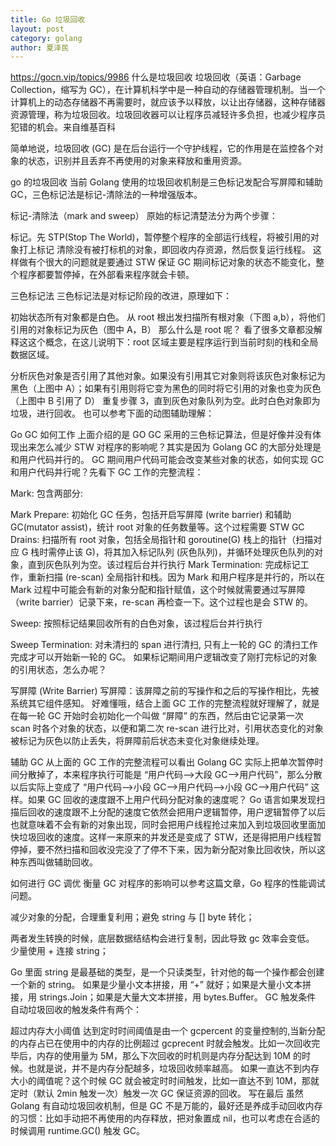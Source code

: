 ```yaml
---
title: Go 垃圾回收
layout: post
category: golang
author: 夏泽民
---
```

https://gocn.vip/topics/9986
什么是垃圾回收
垃圾回收（英语：Garbage Collection，缩写为 GC），在计算机科学中是一种自动的存储器管理机制。当一个计算机上的动态存储器不再需要时，就应该予以释放，以让出存储器，这种存储器资源管理，称为垃圾回收。垃圾回收器可以让程序员减轻许多负担，也减少程序员犯错的机会。来自维基百科

简单地说，垃圾回收 (GC) 是在后台运行一个守护线程，它的作用是在监控各个对象的状态，识别并且丢弃不再使用的对象来释放和重用资源。
<!-- more -->
go 的垃圾回收
当前 Golang 使用的垃圾回收机制是三色标记发配合写屏障和辅助 GC，三色标记法是标记-清除法的一种增强版本。

标记-清除法（mark and sweep）
原始的标记清楚法分为两个步骤：

标记。先 STP(Stop The World)，暂停整个程序的全部运行线程，将被引用的对象打上标记
清除没有被打标机的对象，即回收内存资源，然后恢复运行线程。
这样做有个很大的问题就是要通过 STW 保证 GC 期间标记对象的状态不能变化，整个程序都要暂停掉，在外部看来程序就会卡顿。

三色标记法
三色标记法是对标记阶段的改进，原理如下：

初始状态所有对象都是白色。
从 root 根出发扫描所有根对象（下图 a,b），将他们引用的对象标记为灰色（图中 A，B）
那么什么是 root 呢？ 看了很多文章都没解释这这个概念，在这儿说明下：root 区域主要是程序运行到当前时刻的栈和全局数据区域。


分析灰色对象是否引用了其他对象。如果没有引用其它对象则将该灰色对象标记为黑色（上图中 A）；如果有引用则将它变为黑色的同时将它引用的对象也变为灰色（上图中 B 引用了 D）
重复步骤 3，直到灰色对象队列为空。此时白色对象即为垃圾，进行回收。
也可以参考下面的动图辅助理解：


Go GC 如何工作
上面介绍的是 GO GC 采用的三色标记算法，但是好像并没有体现出来怎么减少 STW 对程序的影响呢？其实是因为 Golang GC 的大部分处理是和用户代码并行的。 GC 期间用户代码可能会改变某些对象的状态，如何实现 GC 和用户代码并行呢？先看下 GC 工作的完整流程：

Mark: 包含两部分:

Mark Prepare: 初始化 GC 任务，包括开启写屏障 (write barrier) 和辅助 GC(mutator assist)，统计 root 对象的任务数量等。这个过程需要 STW
GC Drains: 扫描所有 root 对象，包括全局指针和 goroutine(G) 栈上的指针（扫描对应 G 栈时需停止该 G)，将其加入标记队列 (灰色队列)，并循环处理灰色队列的对象，直到灰色队列为空。该过程后台并行执行
Mark Termination: 完成标记工作，重新扫描 (re-scan) 全局指针和栈。因为 Mark 和用户程序是并行的，所以在 Mark 过程中可能会有新的对象分配和指针赋值，这个时候就需要通过写屏障（write barrier）记录下来，re-scan 再检查一下。这个过程也是会 STW 的。

Sweep: 按照标记结果回收所有的白色对象，该过程后台并行执行

Sweep Termination: 对未清扫的 span 进行清扫, 只有上一轮的 GC 的清扫工作完成才可以开始新一轮的 GC。 如果标记期间用户逻辑改变了刚打完标记的对象的引用状态，怎么办呢？

写屏障 (Write Barrier)
写屏障：该屏障之前的写操作和之后的写操作相比，先被系统其它组件感知。 好难懂哦，结合上面 GC 工作的完整流程就好理解了，就是在每一轮 GC 开始时会初始化一个叫做 “屏障” 的东西，然后由它记录第一次 scan 时各个对象的状态，以便和第二次 re-scan 进行比对，引用状态变化的对象被标记为灰色以防止丢失，将屏障前后状态未变化对象继续处理。

辅助 GC
从上面的 GC 工作的完整流程可以看出 Golang GC 实际上把单次暂停时间分散掉了，本来程序执⾏可能是 “⽤户代码-->⼤段 GC-->⽤户代码”，那么分散以后实际上变成了 “⽤户代码-->⼩段 GC-->⽤户代码-->⼩段 GC-->⽤户代码” 这样。如果 GC 回收的速度跟不上用户代码分配对象的速度呢？ Go 语⾔如果发现扫描后回收的速度跟不上分配的速度它依然会把⽤户逻辑暂停，⽤户逻辑暂停了以后也就意味着不会有新的对象出现，同时会把⽤户线程抢过来加⼊到垃圾回收⾥⾯加快垃圾回收的速度。这样⼀来原来的并发还是变成了 STW，还是得把⽤户线程暂停掉，要不然扫描和回收没完没了了停不下来，因为新分配对象⽐回收快，所以这种东⻄叫做辅助回收。

如何进行 GC 调优
衡量 GC 对程序的影响可以参考这篇文章，Go 程序的性能调试问题。

减少对象的分配，合理重复利用；避免 string 与 [] byte 转化；

两者发生转换的时候，底层数据结结构会进行复制，因此导致 gc 效率会变低。
少量使用 + 连接 string；

Go 里面 string 是最基础的类型，是一个只读类型，针对他的每一个操作都会创建一个新的 string。 如果是少量小文本拼接，用 “+” 就好；如果是大量小文本拼接，用 strings.Join；如果是大量大文本拼接，用 bytes.Buffer。
GC 触发条件
自动垃圾回收的触发条件有两个：

超过内存大小阈值
达到定时时间阈值是由一个 gcpercent 的变量控制的,当新分配的内存占已在使用中的内存的比例超过 gcprecent 时就会触发。比如一次回收完毕后，内存的使用量为 5M，那么下次回收的时机则是内存分配达到 10M 的时候。也就是说，并不是内存分配越多，垃圾回收频率越高。 如果一直达不到内存大小的阈值呢？这个时候 GC 就会被定时时间触发，比如一直达不到 10M，那就定时（默认 2min 触发一次）触发一次 GC 保证资源的回收。
写在最后
虽然 Golang 有自动垃圾回收机制，但是 GC 不是万能的，最好还是养成手动回收内存的习惯：比如手动把不再使用的内存释放，把对象置成 nil，也可以考虑在合适的时候调用 runtime.GC() 触发 GC。
